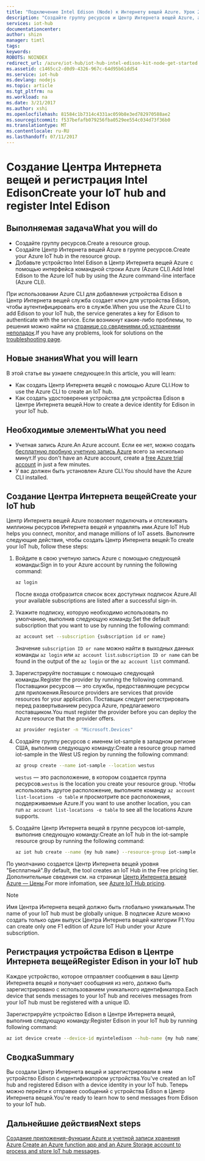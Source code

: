 ```yaml
---
title: "Подключение Intel Edison (Node) к Интернету вещей Azure. Урок 2. Регистрация устройства | Документация Майкрософт"
description: "Создайте группу ресурсов и Центр Интернета вещей Azure, а также зарегистрируйте в нем устройство Edison с помощью Azure CLI."
services: iot-hub
documentationcenter: 
author: shizn
manager: timtl
tags: 
keywords: 
ROBOTS: NOINDEX
redirect_url: /azure/iot-hub/iot-hub-intel-edison-kit-node-get-started
ms.assetid: c1465cc2-d0d9-4326-967c-64d95b61dd54
ms.service: iot-hub
ms.devlang: nodejs
ms.topic: article
ms.tgt_pltfrm: na
ms.workload: na
ms.date: 3/21/2017
ms.author: xshi
ms.openlocfilehash: 81584c1b7314c4331ac059b8e3ed782970588ae2
ms.sourcegitcommit: f537befafb079256fba0529ee554c034d73f36b0
ms.translationtype: MT
ms.contentlocale: ru-RU
ms.lasthandoff: 07/11/2017
---
```

# <a name="create-your-iot-hub-and-register-intel-edison"></a><span data-ttu-id="f030d-103">Создание Центра Интернета вещей и регистрация Intel Edison</span><span class="sxs-lookup"><span data-stu-id="f030d-103">Create your IoT hub and register Intel Edison</span></span>
## <a name="what-you-will-do"></a><span data-ttu-id="f030d-104">Выполняемая задача</span><span class="sxs-lookup"><span data-stu-id="f030d-104">What you will do</span></span>
* <span data-ttu-id="f030d-105">Создайте группу ресурсов.</span><span class="sxs-lookup"><span data-stu-id="f030d-105">Create a resource group.</span></span>
* <span data-ttu-id="f030d-106">Создайте Центр Интернета вещей Azure в группе ресурсов.</span><span class="sxs-lookup"><span data-stu-id="f030d-106">Create your Azure IoT hub in the resource group.</span></span>
* <span data-ttu-id="f030d-107">Добавьте устройство Intel Edison в Центр Интернета вещей Azure с помощью интерфейса командной строки Azure (Azure CLI).</span><span class="sxs-lookup"><span data-stu-id="f030d-107">Add Intel Edison to the Azure IoT hub by using the Azure command-line interface (Azure CLI).</span></span>

<span data-ttu-id="f030d-108">При использовании Azure CLI для добавления устройства Edison в Центр Интернета вещей служба создает ключ для устройства Edison, чтобы аутентифицировать его в службе.</span><span class="sxs-lookup"><span data-stu-id="f030d-108">When you use the Azure CLI to add Edison to your IoT hub, the service generates a key for Edison to authenticate with the service.</span></span> <span data-ttu-id="f030d-109">Если возникнут какие-либо проблемы, то решения можно найти на [странице со сведениями об устранении неполадок][troubleshooting].</span><span class="sxs-lookup"><span data-stu-id="f030d-109">If you have any problems, look for solutions on the [troubleshooting page][troubleshooting].</span></span>

## <a name="what-you-will-learn"></a><span data-ttu-id="f030d-110">Новые знания</span><span class="sxs-lookup"><span data-stu-id="f030d-110">What you will learn</span></span>
<span data-ttu-id="f030d-111">В этой статье вы узнаете следующее:</span><span class="sxs-lookup"><span data-stu-id="f030d-111">In this article, you will learn:</span></span>
* <span data-ttu-id="f030d-112">Как создать Центр Интернета вещей с помощью Azure CLI.</span><span class="sxs-lookup"><span data-stu-id="f030d-112">How to use the Azure CLI to create an IoT hub.</span></span>
* <span data-ttu-id="f030d-113">Как создать удостоверения устройства для устройства Edison в Центре Интернета вещей.</span><span class="sxs-lookup"><span data-stu-id="f030d-113">How to create a device identity for Edison in your IoT hub.</span></span>

## <a name="what-you-need"></a><span data-ttu-id="f030d-114">Необходимые элементы</span><span class="sxs-lookup"><span data-stu-id="f030d-114">What you need</span></span>
* <span data-ttu-id="f030d-115">Учетная запись Azure.</span><span class="sxs-lookup"><span data-stu-id="f030d-115">An Azure account.</span></span> <span data-ttu-id="f030d-116">Если ее нет, можно создать [бесплатную пробную учетную запись Azure](http://azure.microsoft.com/pricing/free-trial/) всего за несколько минут.</span><span class="sxs-lookup"><span data-stu-id="f030d-116">If you don't have an Azure account, create a [free Azure trial account](http://azure.microsoft.com/pricing/free-trial/) in just a few minutes.</span></span>
* <span data-ttu-id="f030d-117">У вас должен быть установлен Azure CLI.</span><span class="sxs-lookup"><span data-stu-id="f030d-117">You should have the Azure CLI installed.</span></span>

## <a name="create-your-iot-hub"></a><span data-ttu-id="f030d-118">Создание Центра Интернета вещей</span><span class="sxs-lookup"><span data-stu-id="f030d-118">Create your IoT hub</span></span>
<span data-ttu-id="f030d-119">Центр Интернета вещей Azure позволяет подключать и отслеживать миллионы ресурсов Интернета вещей и управлять ими.</span><span class="sxs-lookup"><span data-stu-id="f030d-119">Azure IoT Hub helps you connect, monitor, and manage millions of IoT assets.</span></span> <span data-ttu-id="f030d-120">Выполните следующие действия, чтобы создать Центр Интернета вещей:</span><span class="sxs-lookup"><span data-stu-id="f030d-120">To create your IoT hub, follow these steps:</span></span>

1. <span data-ttu-id="f030d-121">Войдите в свою учетную запись Azure с помощью следующей команды:</span><span class="sxs-lookup"><span data-stu-id="f030d-121">Sign in to your Azure account by running the following command:</span></span>

   ```bash
   az login
   ```

   <span data-ttu-id="f030d-122">После входа отобразится список всех доступных подписок Azure.</span><span class="sxs-lookup"><span data-stu-id="f030d-122">All your available subscriptions are listed after a successful sign-in.</span></span>

2. <span data-ttu-id="f030d-123">Укажите подписку, которую необходимо использовать по умолчанию, выполнив следующую команду.</span><span class="sxs-lookup"><span data-stu-id="f030d-123">Set the default subscription that you want to use by running the following command:</span></span>

   ```bash
   az account set --subscription {subscription id or name}
   ```

   <span data-ttu-id="f030d-124">Значение `subscription ID or name` можно найти в выходных данных команды `az login` или `az account list`.</span><span class="sxs-lookup"><span data-stu-id="f030d-124">`subscription ID or name` can be found in the output of the `az login` or the `az account list` command.</span></span>

3. <span data-ttu-id="f030d-125">Зарегистрируйте поставщик с помощью следующей команды.</span><span class="sxs-lookup"><span data-stu-id="f030d-125">Register the provider by running the following command.</span></span> <span data-ttu-id="f030d-126">Поставщики ресурсов — это службы, предоставляющие ресурсы для приложения.</span><span class="sxs-lookup"><span data-stu-id="f030d-126">Resource providers are services that provide resources for your application.</span></span> <span data-ttu-id="f030d-127">Поставщик следует регистрировать перед развертыванием ресурса Azure, предлагаемого поставщиком.</span><span class="sxs-lookup"><span data-stu-id="f030d-127">You must register the provider before you can deploy the Azure resource that the provider offers.</span></span>

   ```bash
   az provider register -n "Microsoft.Devices"
   ```
4. <span data-ttu-id="f030d-128">Создайте группу ресурсов с именем iot-sample в западном регионе США, выполнив следующую команду:</span><span class="sxs-lookup"><span data-stu-id="f030d-128">Create a resource group named iot-sample in the West US region by running the following command:</span></span>

   ```bash
   az group create --name iot-sample --location westus
   ```

   <span data-ttu-id="f030d-129">`westus` — это расположение, в котором создается группа ресурсов.</span><span class="sxs-lookup"><span data-stu-id="f030d-129">`westus` is the location you create your resource group.</span></span> <span data-ttu-id="f030d-130">Чтобы использовать другое расположение, выполните команду `az account list-locations -o table` и просмотрите все расположения, поддерживаемые Azure.</span><span class="sxs-lookup"><span data-stu-id="f030d-130">If you want to use another location, you can run `az account list-locations -o table` to see all the locations Azure supports.</span></span>

5. <span data-ttu-id="f030d-131">Создайте Центр Интернета вещей в группе ресурсов iot-sample, выполнив следующую команду:</span><span class="sxs-lookup"><span data-stu-id="f030d-131">Create an IoT hub in the iot-sample resource group by running the following command:</span></span>

   ```bash
   az iot hub create --name {my hub name} --resource-group iot-sample
   ```

<span data-ttu-id="f030d-132">По умолчанию создается Центр Интернета вещей уровня "Бесплатный".</span><span class="sxs-lookup"><span data-stu-id="f030d-132">By default, the tool creates an IoT Hub in the Free pricing tier.</span></span> <span data-ttu-id="f030d-133">Дополнительные сведения см. на странице [Центр Интернета вещей Azure — Цены](https://azure.microsoft.com/pricing/details/iot-hub/).</span><span class="sxs-lookup"><span data-stu-id="f030d-133">For more infomation, see [Azure IoT Hub pricing](https://azure.microsoft.com/pricing/details/iot-hub/).</span></span>

> [!NOTE] 
> <span data-ttu-id="f030d-134">Имя Центра Интернета вещей должно быть глобально уникальным.</span><span class="sxs-lookup"><span data-stu-id="f030d-134">The name of your IoT hub must be globally unique.</span></span>
> <span data-ttu-id="f030d-135">В подписке Azure можно создать только один выпуск Центра Интернета вещей категории F1.</span><span class="sxs-lookup"><span data-stu-id="f030d-135">You can create only one F1 edition of Azure IoT Hub under your Azure subscription.</span></span>


## <a name="register-edison-in-your-iot-hub"></a><span data-ttu-id="f030d-136">Регистрация устройства Edison в Центре Интернета вещей</span><span class="sxs-lookup"><span data-stu-id="f030d-136">Register Edison in your IoT hub</span></span>
<span data-ttu-id="f030d-137">Каждое устройство, которое отправляет сообщения в ваш Центр Интернета вещей и получает сообщения из него, должно быть зарегистрировано с использованием уникального идентификатора.</span><span class="sxs-lookup"><span data-stu-id="f030d-137">Each device that sends messages to your IoT hub and receives messages from your IoT hub must be registered with a unique ID.</span></span>

<span data-ttu-id="f030d-138">Зарегистрируйте устройство Edison в Центре Интернета вещей, выполнив следующую команду:</span><span class="sxs-lookup"><span data-stu-id="f030d-138">Register Edison in your IoT hub by running following command:</span></span>

```bash
az iot device create --device-id myinteledison --hub-name {my hub name}
```

## <a name="summary"></a><span data-ttu-id="f030d-139">Сводка</span><span class="sxs-lookup"><span data-stu-id="f030d-139">Summary</span></span>
<span data-ttu-id="f030d-140">Вы создали Центр Интернета вещей и зарегистрировали в нем устройство Edison с идентификатором устройства.</span><span class="sxs-lookup"><span data-stu-id="f030d-140">You've created an IoT hub and registered Edison with a device identity in your IoT hub.</span></span> <span data-ttu-id="f030d-141">Теперь можно перейти к отправке сообщений с устройства Edison в Центр Интернета вещей.</span><span class="sxs-lookup"><span data-stu-id="f030d-141">You're ready to learn how to send messages from Edison to your IoT hub.</span></span>

## <a name="next-steps"></a><span data-ttu-id="f030d-142">Дальнейшие действия</span><span class="sxs-lookup"><span data-stu-id="f030d-142">Next steps</span></span>
<span data-ttu-id="f030d-143">[Создание приложения-функции Azure и учетной записи хранения Azure][process-and-store-iot-hub-messages].</span><span class="sxs-lookup"><span data-stu-id="f030d-143">[Create an Azure function app and an Azure Storage account to process and store IoT hub messages][process-and-store-iot-hub-messages].</span></span>


<!-- Images and links -->

[troubleshooting]: iot-hub-intel-edison-kit-node-troubleshooting.md
[process-and-store-iot-hub-messages]: iot-hub-intel-edison-kit-node-lesson3-deploy-resource-manager-template.md